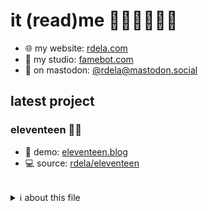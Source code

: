 # it (read)me 🏴‍☠️🏳️‍🌈🏳️‍⚧️

- 🌐 my website: [rdela.com](https://rdela.com)
- 🤖 my studio: [famebot.com](https://famebot.com)
- 🐘 on mastodon: <a href="https://mastodon.social/@rdela" rel="me">@rdela@mastodon.social</a>

## latest project

### eleventeen 🌈📓

- 👾 demo: [eleventeen.blog](https://eleventeen.blog) 
- 💻 source: [rdela/eleventeen](https://github.com/rdela/eleventeen)

<br />

<details>
    <summary>ℹ️ about this file</summary>
	<br />
	<strong><a href="https://github.com/rdela/rdela">rdela/rdela</a></strong> is a ✨ _special_ ✨ repository because its <code>README.md</code> (this file) appears on <a href="https://github.com/rdela">@rdela</a>. Find out how to <a href="https://docs.github.com/en/account-and-profile/setting-up-and-managing-your-github-profile/customizing-your-profile/managing-your-profile-readme">make your own</a>.
</details>
